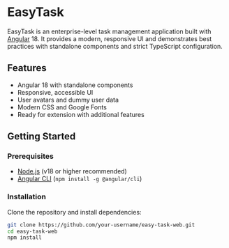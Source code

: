 # EasyTask

EasyTask is an enterprise-level task management application built with [Angular](https://angular.io/) 18. It provides a modern, responsive UI and demonstrates best practices with standalone components and strict TypeScript configuration.

## Features

- Angular 18 with standalone components
- Responsive, accessible UI
- User avatars and dummy user data
- Modern CSS and Google Fonts
- Ready for extension with additional features

## Getting Started

### Prerequisites

- [Node.js](https://nodejs.org/) (v18 or higher recommended)
- [Angular CLI](https://angular.io/cli) (`npm install -g @angular/cli`)

### Installation

Clone the repository and install dependencies:

```sh
git clone https://github.com/your-username/easy-task-web.git
cd easy-task-web
npm install
